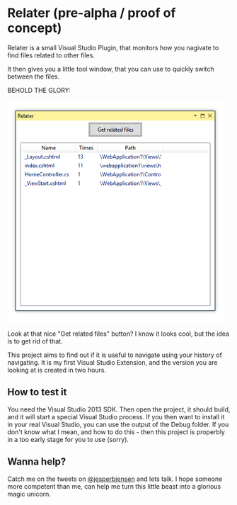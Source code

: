 ﻿# Relater (pre-alpha / proof of concept)

Relater is a small Visual Studio Plugin, that monitors how you nagivate to find files related to other files.

It then gives you a little tool window, that you can use to quickly switch between the files.

BEHOLD THE GLORY:

![The tool window](Screenshot.png)

Look at that nice "Get related files" button? I know it looks cool, but the idea is to get rid of that.

This project aims to find out if it is useful to navigate using your history of navigating. It is my first Visual Studio Extension, and the version you are looking at is created in two hours.

## How to test it
You need the Visual Studio 2013 SDK. Then open the project, it should build, and it will start a special Visual Studio process.
If you then want to install it in your real Visual Studio, you can use the output of the Debug folder.
If you don't know what I mean, and how to do this - then this project is properbly in a too early stage for you to use (sorry).

## Wanna help?

Catch me on the tweets on [@jesperbjensen](http://twitter.com/jesperbjensen) and lets talk. I hope someone more competent than me, can help me turn this little beast into a glorious magic unicorn.